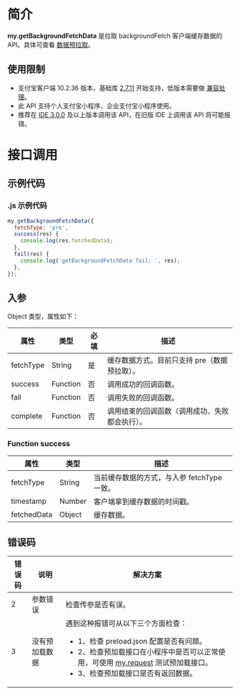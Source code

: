 # 简介

**my.getBackgroundFetchData** 是拉取 backgroundFetch 客户端缓存数据的 API。具体可查看 [数据预拉取](https://opendocs.alipay.com/mini/02sd57)。

## 使用限制

- 支付宝客户端 10.2.36 版本，基础库 [2.7.11](https://opendocs.alipay.com/mini/framework/lib-upgrade-v2) 开始支持，低版本需要做 [兼容处理](https://opendocs.alipay.com/mini/framework/compatibility)。
- 此 API 支持个人支付宝小程序、企业支付宝小程序使用。
- 推荐在 [IDE 3.0.0](https://opendocs.alipay.com/mini/ide/download) 及以上版本调用该 API，在旧版 IDE 上调用该 API 将可能报错。

# 接口调用

## 示例代码

### .js 示例代码

```javascript
my.getBackgroundFetchData({
  fetchType: 'pre',
  success(res) {
    console.log(res.fetchedData);
  },
  fail(res) {
    console.log('getBackgroundFetchData fail: ', res);
  },
});
```

## 入参

Object 类型，属性如下：

| **属性** | **类型** | **必填** | **描述** |
| --- | --- | --- | --- |
| fetchType | String | 是 | 缓存数据方式。目前只支持 pre（数据预拉取）。 |
| success | Function | 否 | 调用成功的回调函数。 |
| fail | Function | 否 | 调用失败的回调函数。 |
| complete | Function | 否 | 调用结束的回调函数（调用成功、失败都会执行）。 |

### Function success

| **属性**    | **类型** | **描述**                       |
| ----------- | -------- | ------------------------------ |
| fetchType   | String   | 当前缓存数据的方式，与入参 fetchType 一致。 |
| timestamp   | Number   | 客户端拿到缓存数据的时间戳。 |
| fetchedData | Object   | 缓存数据。 |

## 错误码

| **错误码** | **说明**       | **解决方案**    |
| ---------- | -------------- |  ------------------------------------- |
| 2          | 参数错误       | 检查传参是否有误。 |
| 3          | 没有预加载数据 | 遇到这种报错可从以下三个方面检查：<ul><li>1、检查 preload.json 配置是否有问题。</li><li>2、检查预加载接口在小程序中是否可以正常使用，可使用    [my.request](https://opendocs.alipay.com/mini/api/owycmh) 测试预加载接口。</li><li>3、检查预加载接口是否有返回数据。</li></ul> |
